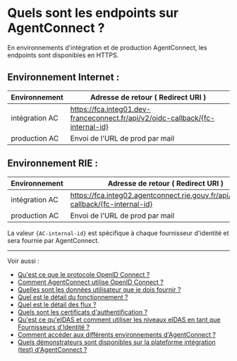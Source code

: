 # Quels sont les endpoints sur AgentConnect ?

En environnements d'intégration et de production AgentConnect, les endpoints sont disponibles en HTTPS.

## Environnement Internet : 

| Environnement | Adresse de retour ( Redirect URI ) |
| ------ | ------ |
| intégration AC | https://fca.integ01.dev-franceconnect.fr/api/v2/oidc-callback/{fc-internal-id} |
| production AC | Envoi de l'URL de prod par mail |  


## Environnement RIE : 

| Environnement | Adresse de retour ( Redirect URI ) |
| ------ | ------ |
| intégration AC | https://fca.integ02.agentconnect.rie.gouv.fr/api/v2/oidc-callback/{fc-internal-id}  |
| production AC | Envoi de l'URL de prod par mail |  


La valeur `{AC-internal-id}` est spécifique à chaque fournisseur d'identité et sera fournie par AgentConnect.

---

Voir aussi : 
- [Qu'est ce que le protocole OpenID Connect ?](../technique_fca_fi/technique_oidc_fi.md)
- [Comment AgentConnect utilise OpenID Connect ?](../technique_fca_fi/technique_fca_oidc_fi.md)
- [Quelles sont les données utilisateur que je dois fournir ?](../technique_fca_fi/donnees_utilisateurs_fi.md)
- [Quel est le détail du fonctionnement ?](../fonctionnement_fca_fi/details_fonctionnement_fi.md)
- [Quel est le détail des flux ?](../fonctionnement_fca_fi/details_flux_fi.md)
- [Quels sont les certificats d'authentification ?](../fonctionnement_fca_fi/certificats_fi.md)
- [Qu'est ce qu'eIDAS et comment utiliser les niveaux eIDAS en tant que Fournisseurs d'Identité ?](../fonctionnement_fca_fi/fca_niveau_eidas_fi.md)
- [Comment accéder aux différents environnements d'AgentConnect ?](../test_fca_fi/fca_env_fi.md)
- [Quels démonstrateurs sont disponibles sur la plateforme intégration (test) d'AgentConnect ?](../test_fca_fi/test_fca_demonstrateur_fi.md)
